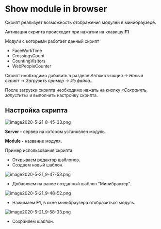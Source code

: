 # Show module in browser



Cкрипт реализует возможность отображения модулей в минибраузере.

Активация скрипта происходит при нажатии на клавишу **F1**

Модули с которыми работает данный скрипт

- FaceWorkTime
- CrossingsCount
- CountingVisitors
- WebPeopleCounter

Скрипт необходимо добавить в разделе *Автоматизация* → *Новый скрипт* → *Загрузить пример* → *Из файла…*

После загрузки скрипта необходимо нажать на кнопку «*Сохранить, запустить*» и выполнить настройку скрипта.



## **Настройка скрипта**

![image2020-5-21_8-45-33.png](https://confluence.trassir.com/download/attachments/58660498/image2020-5-21_8-45-33.png?version=1&modificationDate=1590039934000&api=v2)

**Server -** сервер на котором установлен модуль.

**Module -** название модуля.

Пример использования скрипта:

- Открываем редактор шаблонов.
- Создаем новый шаблон.

![image2020-5-21_9-47-53.png](https://confluence.trassir.com/download/attachments/58660498/image2020-5-21_9-47-53.png?version=1&modificationDate=1590043674000&api=v2)

- Добавляем на ранее созданный шаблон "Минибраузер".

![image2020-5-21_9-48-52.png](https://confluence.trassir.com/download/attachments/58660498/image2020-5-21_9-48-52.png?version=1&modificationDate=1590043734000&api=v2)

- Нажимаем **F1,** в окне минибраузера отобразиться модуль.

![image2020-5-21_9-58-33.png](https://confluence.trassir.com/download/attachments/58660498/image2020-5-21_9-58-33.png?version=1&modificationDate=1590044315000&api=v2)

- Сохраняем шаблон.

